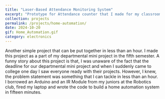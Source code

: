 ```yaml
---
title: "Laser-Based Attendance Monitoring System"
excerpt: "Prototype for Attendance counter that I made for my classroom, using Arduino"
collection: projects
permalink: /projects/home-automation/
date: 2024-10-20
gif: Home_Automation.gif
category: electronics
---
```


Another simple project that can be put together in less than an hour. I made this project as a part of my departmental mini project in the fifth semester. A funny story about this project is that, I was unaware of the fact that the deadline for our departmental mini project and when I suddenly came to college one day I saw everyone ready with their projects. However, I knew, the problem statement was something that I can tackle in less than an hour. I borrowed an Arduino and an IR Module from my juniors at the Robotics club, fired my laptop and wrote the code to build a home automation system in fifteen minutes. 
